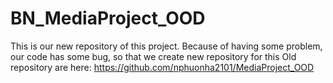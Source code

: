 # BN_MediaProject_OOD
This is our new repository of this project. Because of having some problem, our code has some bug, so that we create new repository for this
Old repository are here: https://github.com/nphuonha2101/MediaProject_OOD
